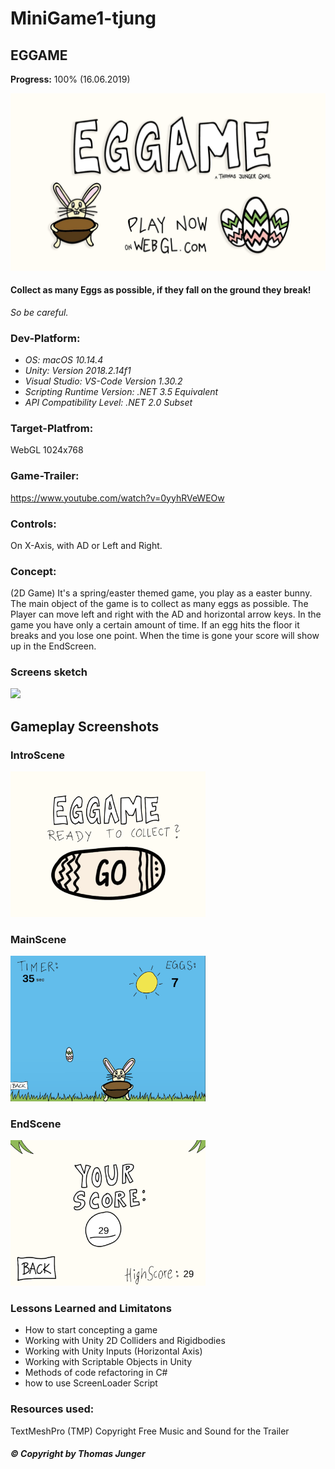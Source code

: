 # MiniGame1-tjung

## EGGAME
**Progress:** 100% (16.06.2019)

<div>
<img src="./Documents/Game-Banner.jpg" width="512">
</div>

#### Collect as many Eggs as possible, if they fall on the ground they break!
*So be careful.*


### Dev-Platform: 
 - *OS: macOS 10.14.4*
 - *Unity: Version 2018.2.14f1*
 - *Visual Studio: VS-Code Version 1.30.2*  
 - *Scripting Runtime Version: .NET 3.5 Equivalent*
 - *API Compatibility Level: .NET 2.0 Subset*
 
### Target-Platfrom: 
 WebGL 1024x768

### Game-Trailer:
https://www.youtube.com/watch?v=0yyhRVeWEOw

### Controls: 
 On X-Axis, with AD or Left and Right.

### Concept:
(2D Game)
It's a spring/easter themed game, you play as a easter bunny. The main object of the game is to collect as many eggs as possible.
The Player can move left and right with the AD and horizontal arrow keys. 
In the game you have only a certain amount of time. If an egg hits the floor it breaks and you lose one point.
When the time is gone your score will show up in the EndScreen.


### Screens sketch
<div>
<img src="./Documents/Minigame_Concept2.jpg" width="312">
</div>

## Gameplay Screenshots

### IntroScene

<div>
<img src="./Screenshots/Bildschirmfoto 2019-06-16 um 13.58.26.png" width="312">
</div>

### MainScene
<div>
<img src="./Screenshots/Bildschirmfoto 2019-06-16 um 13.59.38.png" width="312">
</div>

### EndScene
<div>
<img src="./Screenshots/Bildschirmfoto 2019-06-16 um 14.01.04.png" width="312">
</div>

### Lessons Learned and Limitatons
- How to start concepting a game
- Working with Unity 2D Colliders and Rigidbodies
- Working with Unity Inputs (Horizontal Axis)
- Working with Scriptable Objects in Unity
- Methods of code refactoring in C#
- how to use ScreenLoader Script


### Resources used:
TextMeshPro (TMP)
Copyright Free Music and Sound for the Trailer

##### © Copyright by Thomas Junger
